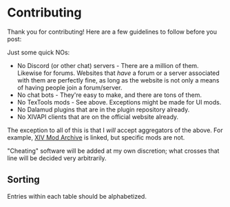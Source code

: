# Contributing
Thank you for contributing! Here are a few guidelines to follow before you post:

Just some quick NOs:
* No Discord (or other chat) servers - There are a million of them. Likewise for forums. Websites that *have* a forum or a server associated with them are perfectly fine, as long as the website is not only a means of having people join a forum/server.
* No chat bots - They're easy to make, and there are tons of them.
* No TexTools mods - See above. Exceptions might be made for UI mods.
* No Dalamud plugins that are in the plugin repository already.
* No XIVAPI clients that are on the official website already.

The exception to all of this is that I *will* accept aggregators of the above. For example, [XIV Mod Archive](https://www.xivmodarchive.com/) is linked, but specific mods are not.

"Cheating" software will be added at my own discretion; what crosses that line will be decided very arbitrarily.

## Sorting
Entries within each table should be alphabetized.

